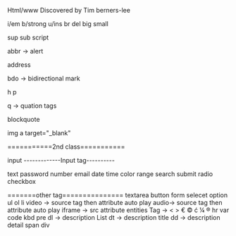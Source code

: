 Html/www Discovered by Tim berners-lee

i/em  b/strong  u/ins br del big small 

sup sub script

abbr -> alert

address

bdo -> bidirectional 
mark

h p

q -> quation tags

blockquote

img 
a 
target="_blank"

===========2nd class===========

input
-------------Input tag----------

text
password
number
email
date
time
color
range
search
submit
radio
checkbox

=======other tag===============
textarea
button
form 
selecet
option
ul
ol
li
video -> source tag then attribute auto play
audio-> source tag then attribute auto play
iframe -> src attribute
entities Tag -> &lt;
    &gt;
    &euro;
    &copy;
    &cacute;
    &frac14;
    &reg;
hr 
var 
code 
kbd 
pre 
dl -> description List
dt -> description title
dd  -> description detail 
span 
div 
